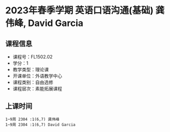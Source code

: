 # 2023年春季学期 英语口语沟通(基础) 龚伟峰, David Garcia






## 课程信息

- 课程号：FL1502.02
- 学分：1
- 教学类型：理论课
- 开课单位：外语教学中心
- 课程类别：自由选修
- 课程层次：素能拓展课程

## 上课时间

```
1~9周 2304 :1(6,7) 龚伟峰
1~9周 2304 :1(6,7) David Garcia
```

